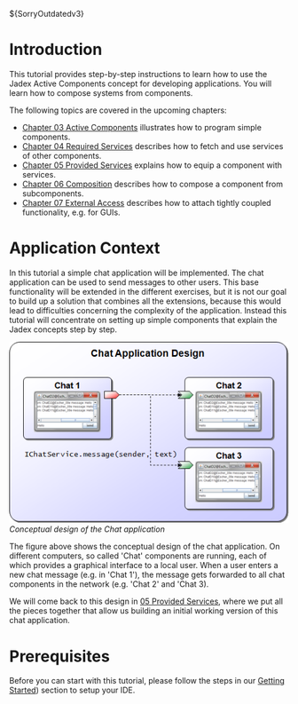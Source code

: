 ${SorryOutdatedv3}

# Introduction

This tutorial provides step-by-step instructions to learn how to use the Jadex Active Components concept for developing applications. You will learn how to compose systems from components.

The following topics are covered in the upcoming chapters:

- [Chapter 03 Active Components](03%20Active%20Components.md)  illustrates how to program simple components.
- [Chapter 04 Required Services](04%20Required%20Services.md)  describes how to fetch and use services of other components.
- [Chapter 05 Provided Services](05%20Provided%20Services.md)  explains how to equip a component with services.
- [Chapter 06 Composition](06%20Composition.md)  describes how to compose a component from subcomponents.
- [Chapter 07 External Access](07%20External%20Access.md)  describes how to attach tightly coupled functionality, e.g. for GUIs.

# Application Context

In this tutorial a simple chat application will be implemented. The chat application can be used to send messages to other users. This base functionality will be extended in the different exercises, but it is not our goal to build up a solution that combines all the extensions, because this would lead to difficulties concerning the complexity of the application. Instead this tutorial will concentrate on setting up simple components that explain the Jadex concepts step by step.

![AC Tutorial.01 Introduction@chatdesign.png](chatdesign.png)
*Conceptual design of the Chat application*

The figure above shows the conceptual design of the chat application. On different computers, so called 'Chat' components are running, each of which provides a graphical interface to a local user. When a user enters a new chat message (e.g. in 'Chat 1'), the message gets forwarded to all chat components in the network (e.g. 'Chat 2' and 'Chat 3).

We will come back to this design in [05 Provided Services](05%20Provided%20Services.md), where we put all the pieces together that allow us building an initial working version of this chat application.

# Prerequisites

Before you can start with this tutorial, please follow the steps in our [Getting Started](../../getting-started/getting-started.md#ide-setup)) section to setup your IDE.
